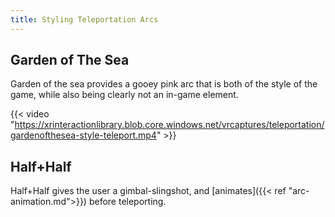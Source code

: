 ```yaml
---
title: Styling Teleportation Arcs
---
```


## Garden of The Sea
Garden of the sea provides a gooey pink arc that is both of the style of the game, while also being clearly not an in-game element.

{{< video "https://xrinteractionlibrary.blob.core.windows.net/vrcaptures/teleportation/gardenofthesea-style-teleport.mp4" >}}

## Half+Half
Half+Half gives the user a gimbal-slingshot, and [animates]({{< ref "arc-animation.md">}}) before teleporting. 
